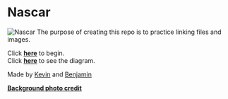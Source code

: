 # Nascar
![Nascar](http://www.iowaspeedway.com/wp-content/uploads/sites/5/2017/09/NASCAR_Gray-01.png)
The purpose of creating this repo is to practice linking files and images.  


Click [**here**](arrive-at-race.md) to begin.  
Click [**here**](https://docs.google.com/drawings/d/1VBP2lZ1oB5Ht3IV4mFjcIkplEIVMhxRBqNl4iy3u-0w/edit?usp=sharing) to see the diagram.


Made by [Kevin](https://github.com/kevinw5973) and [Benjamin](https://github.com/BenjaminN6094)  

[**Background photo credit**](photo-credit.md)

